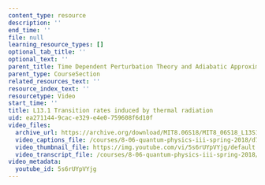 ```yaml
---
content_type: resource
description: ''
end_time: ''
file: null
learning_resource_types: []
optional_tab_title: ''
optional_text: ''
parent_title: Time Dependent Perturbation Theory and Adiabatic Approximation
parent_type: CourseSection
related_resources_text: ''
resource_index_text: ''
resourcetype: Video
start_time: ''
title: L13.1 Transition rates induced by thermal radiation
uid: ea271144-9cac-e329-e4e0-759608f6d10f
video_files:
  archive_url: https://archive.org/download/MIT8.06S18/MIT8_06S18_L13S1_300k.mp4
  video_captions_file: /courses/8-06-quantum-physics-iii-spring-2018/d7744e0bfa715f358d61c58f659238ab_5s6rUYpVYjg.vtt
  video_thumbnail_file: https://img.youtube.com/vi/5s6rUYpVYjg/default.jpg
  video_transcript_file: /courses/8-06-quantum-physics-iii-spring-2018/97d91d3f99ff319fab8cb406e3e798fc_5s6rUYpVYjg.pdf
video_metadata:
  youtube_id: 5s6rUYpVYjg
---
```

